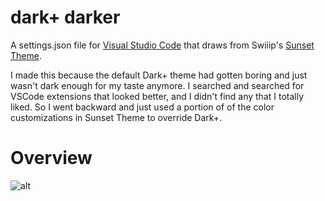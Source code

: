 # dark+ darker

A settings.json file for [Visual Studio Code](https://github.com/Microsoft/vscode) that draws from Swiiip's [Sunset Theme](https://github.com/Swiiip/sunset-theme-vscode).

I made this because the default Dark+ theme had gotten boring and just wasn't dark enough for my taste anymore. I searched and searched for VSCode extensions that looked better, and I didn't find any that I totally liked. So I went backward and just used a portion of of the color customizations in Sunset Theme to override Dark+.

# Overview
![alt](https://raw.githubusercontent.com/Swiiip/sunset-theme-vscode/master/images/general.png)